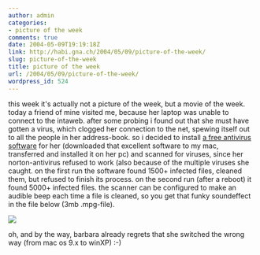 ```yaml
---
author: admin
categories:
- picture of the week
comments: true
date: 2004-05-09T19:19:18Z
link: http://habi.gna.ch/2004/05/09/picture-of-the-week/
slug: picture-of-the-week
title: picture of the week
url: /2004/05/09/picture-of-the-week/
wordpress_id: 524
---
```


this week it's actually not a picture of the week, but a movie of the week.
today a friend of mine visited me, because her laptop was unable to connect to the intaweb.
after some probing i found out that she must have gotten a virus, which clogged her connection to the net, spewing itself out to all the people in her address-book.
so i decided to install [a free antivirus software](http://www.free-av.de/) for her (downloaded that excellent software to my mac, transferred and installed it on her pc) and scanned for viruses, since her norton-antivirus refused to work (also because of the multiple viruses she caught.
on the first run the software found 1500+ infected files, cleaned them, but refused to finish its process. on the second run (after a reboot) it found 5000+ infected files. the scanner can be configured to make an audible beep each time a file is cleaned, so you get that funky soundeffect in the file below (3mb .mpg-file).

[![](http://habi.gna.ch/blog/images/virii.jpg)](http://habi.gna.ch/blog/images/MOV03203.MPG)

oh, and by the way, barbara already regrets that she switched the wrong way (from mac os 9.x to winXP) :-)
